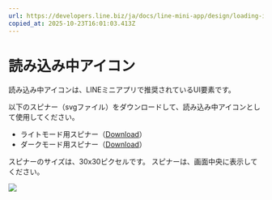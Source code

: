 ```yaml
---
url: https://developers.line.biz/ja/docs/line-mini-app/design/loading-icon/
copied_at: 2025-10-23T16:01:03.413Z
---
```

# 読み込み中アイコン

読み込み中アイコンは、LINEミニアプリで推奨されているUI要素です。

以下のスピナー（svgファイル）をダウンロードして、読み込み中アイコンとして使用してください。

*   ライトモード用スピナー（[Download](https://developers.line.biz/media/line-mini-app/LINE_spinner_light.svg)）
*   ダークモード用スピナー（[Download](https://developers.line.biz/media/line-mini-app/LINE_spinner_dark.svg)）

スピナーのサイズは、30x30ピクセルです。 スピナーは、画面中央に表示してください。

![](https://developers.line.biz/media/line-mini-app/mini_loading_icon.png)